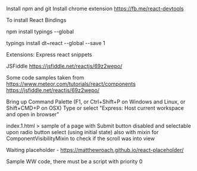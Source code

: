 Install npm and git
Install chrome extension https://fb.me/react-devtools

To install React Bindings

npm install typings --global

typings install dt~react --global --save 1

Extensions:
Express
react snippets

JSFiddle
https://jsfiddle.net/reactjs/69z2wepo/

Some code samples taken from 
https://www.meteor.com/tutorials/react/components
https://jsfiddle.net/reactjs/69z2wepo/

Bring up Command Palette (F1, or Ctrl+Shift+P on Windows and Linux, or Shift+CMD+P on OSX)
Type or select "Express: Host current workspace and open in browser"

index.1.html > sample of a page with Submit button disabled and selectable upon radio button select (using initial state)
also with mixin for ComponentVisibilityMixin to check if the scroll was into view

Waiting placeholder - https://matthewroach.github.io/react-placeholder/

Sample WW code, there must be a script with priority 0    
<div id="root">
        <!-- this portion is managed by react -->
    </div>
<script type="text/javascript" src="/SiteAssets/pnp-ww.js"
          ww-appname="HelloWorld"
          ww-appscripts=
            '[{"src": "https://cdnjs.cloudflare.com/ajax/libs/babel-core/5.8.34/browser.js", "priority":0},
              {"src": "https://unpkg.com/react@15/dist/react.js", "priority":1},
              {"src": "https://unpkg.com/react-dom@15/dist/react-dom.js", "priority":1},
              {"src": "/siteassets/fetch.js", "priority":1},                           
              {"src": "/siteassets/test.js", "priority":2}             
             ]'>
  </script></div>